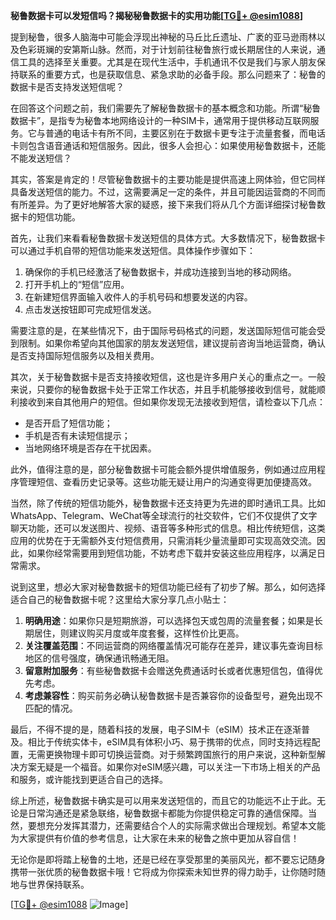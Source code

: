 **秘鲁数据卡可以发短信吗？揭秘秘鲁数据卡的实用功能[[TG💪+ @esim1088](https://t.me/s/esim1088)]**

提到秘鲁，很多人脑海中可能会浮现出神秘的马丘比丘遗址、广袤的亚马逊雨林以及色彩斑斓的安第斯山脉。然而，对于计划前往秘鲁旅行或长期居住的人来说，通信工具的选择至关重要。尤其是在现代生活中，手机通讯不仅是我们与家人朋友保持联系的重要方式，也是获取信息、紧急求助的必备手段。那么问题来了：秘鲁的数据卡是否支持发送短信呢？

在回答这个问题之前，我们需要先了解秘鲁数据卡的基本概念和功能。所谓“秘鲁数据卡”，是指专为秘鲁本地网络设计的一种SIM卡，通常用于提供移动互联网服务。它与普通的电话卡有所不同，主要区别在于数据卡更专注于流量套餐，而电话卡则包含语音通话和短信服务。因此，很多人会担心：如果使用秘鲁数据卡，还能不能发送短信？

其实，答案是肯定的！尽管秘鲁数据卡的主要功能是提供高速上网体验，但它同样具备发送短信的能力。不过，这需要满足一定的条件，并且可能因运营商的不同而有所差异。为了更好地解答大家的疑惑，接下来我们将从几个方面详细探讨秘鲁数据卡的短信功能。

首先，让我们来看看秘鲁数据卡发送短信的具体方式。大多数情况下，秘鲁数据卡可以通过手机自带的短信功能来发送短信。具体操作步骤如下：

1. 确保你的手机已经激活了秘鲁数据卡，并成功连接到当地的移动网络。
2. 打开手机上的“短信”应用。
3. 在新建短信界面输入收件人的手机号码和想要发送的内容。
4. 点击发送按钮即可完成短信发送。

需要注意的是，在某些情况下，由于国际号码格式的问题，发送国际短信可能会受到限制。如果你希望向其他国家的朋友发送短信，建议提前咨询当地运营商，确认是否支持国际短信服务以及相关费用。

其次，关于秘鲁数据卡是否支持接收短信，这也是许多用户关心的重点之一。一般来说，只要你的秘鲁数据卡处于正常工作状态，并且手机能够接收到信号，就能顺利接收到来自其他用户的短信。但如果你发现无法接收到短信，请检查以下几点：

- 是否开启了短信功能；
- 手机是否有未读短信提示；
- 当地网络环境是否存在干扰因素。

此外，值得注意的是，部分秘鲁数据卡可能会额外提供增值服务，例如通过应用程序管理短信、查看历史记录等。这些功能无疑让用户的沟通变得更加便捷高效。

当然，除了传统的短信功能外，秘鲁数据卡还支持更为先进的即时通讯工具。比如WhatsApp、Telegram、WeChat等全球流行的社交软件，它们不仅提供了文字聊天功能，还可以发送图片、视频、语音等多种形式的信息。相比传统短信，这类应用的优势在于无需额外支付短信费用，只需消耗少量流量即可实现高效交流。因此，如果你经常需要用到短信功能，不妨考虑下载并安装这些应用程序，以满足日常需求。

说到这里，想必大家对秘鲁数据卡的短信功能已经有了初步了解。那么，如何选择适合自己的秘鲁数据卡呢？这里给大家分享几点小贴士：

1. **明确用途**：如果你只是短期旅游，可以选择包天或包周的流量套餐；如果是长期居住，则建议购买月度或年度套餐，这样性价比更高。
2. **关注覆盖范围**：不同运营商的网络覆盖情况可能存在差异，建议事先查询目标地区的信号强度，确保通讯畅通无阻。
3. **留意附加服务**：有些秘鲁数据卡会赠送免费通话时长或者优惠短信包，值得优先考虑。
4. **考虑兼容性**：购买前务必确认秘鲁数据卡是否兼容你的设备型号，避免出现不匹配的情况。

最后，不得不提的是，随着科技的发展，电子SIM卡（eSIM）技术正在逐渐普及。相比于传统实体卡，eSIM具有体积小巧、易于携带的优点，同时支持远程配置，无需更换物理卡即可切换运营商。对于频繁跨国旅行的用户来说，这种新型解决方案无疑是一个福音。如果你对eSIM感兴趣，可以关注一下市场上相关的产品和服务，或许能找到更适合自己的选择。

综上所述，秘鲁数据卡确实是可以用来发送短信的，而且它的功能远不止于此。无论是日常沟通还是紧急联络，秘鲁数据卡都能为你提供稳定可靠的通信保障。当然，要想充分发挥其潜力，还需要结合个人的实际需求做出合理规划。希望本文能为大家提供有价值的参考信息，让大家在未来的秘鲁之旅中更加从容自信！

无论你是即将踏上秘鲁的土地，还是已经在享受那里的美丽风光，都不要忘记随身携带一张优质的秘鲁数据卡哦！它将成为你探索未知世界的得力助手，让你随时随地与世界保持联系。

[[TG💪+ @esim1088](https://t.me/s/esim1088) ![Image](https://i.postimg.cc/4NQfJmqS/Snipaste-2025-05-13-00-14-12.png)]